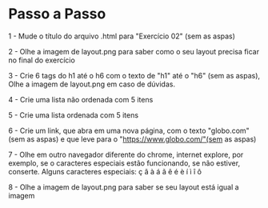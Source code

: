 # Passo a Passo

1 - Mude o título do arquivo .html para "Exercício 02" (sem as aspas)

2 - Olhe a imagem de layout.png para saber como o seu layout precisa ficar no final do exercício

3 - Crie 6 tags do h1 até o h6 com o texto de "h1" até o "h6" (sem as aspas), Olhe a imagem de layout.png em caso de dúvidas.

4 - Crie uma lista não ordenada com 5 itens

5 - Crie uma lista ordenada com 5 itens

6 - Crie um link, que abra em uma nova página, com o texto "globo.com" (sem as aspas) e que leve para o "https://www.globo.com/"(sem as aspas)

7 - Olhe em outro navegador diferente do chrome, internet explore, por exemplo, se o caracteres especiais estão funcionando, se não estiver, conserte.
Alguns caracteres especiais: ç â à á ã ê é è í ì î ô

8 - Olhe a imagem de layout.png para saber se seu layout está igual a imagem
